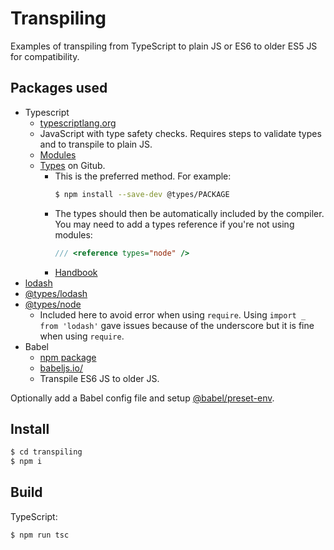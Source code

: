 # Transpiling

Examples of transpiling from TypeScript to plain JS or ES6 to older ES5 JS for compatibility.


## Packages used

- Typescript
    - [typescriptlang.org](https://www.typescriptlang.org/)
    - JavaScript with type safety checks. Requires steps to validate types and to transpile to plain JS.
    - [Modules](https://www.typescriptlang.org/Handbook#modules)
    - [Types](https://github.com/DefinitelyTyped/DefinitelyTyped/) on Gitub.
        - This is the preferred method. For example:
            ```sh
            $ npm install --save-dev @types/PACKAGE
            ```
        - The types should then be automatically included by the compiler. You may need to add a types reference if you're not using modules:
            ```typescript
            /// <reference types="node" />
            ```
        - [Handbook](http://www.typescriptlang.org/docs/handbook/declaration-files/consumption.html)
- [lodash](https://www.npmjs.com/package/lodash)
- [@types/lodash](https://www.npmjs.com/package/@types/lodash)
- [@types/node](https://www.npmjs.com/package/@types/node)
    - Included here to avoid error when using `require`. Using `import _ from 'lodash'` gave issues because of the underscore but it is fine when using `require`.
- Babel
    - [npm package](https://www.npmjs.com/package/Babel)
    - [babeljs.io/](https://babeljs.io/)
    - Transpile ES6 JS to older JS.

Optionally add a Babel config file and setup [@babel/preset-env](https://babeljs.io/docs/en/babel-preset-env).


## Install

```sh
$ cd transpiling
$ npm i
```

## Build

TypeScript:

```sh
$ npm run tsc
```